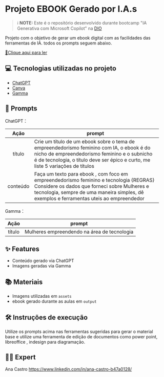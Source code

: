 # Projeto EBOOK Gerado por I.A.s


 > ℹ️ **NOTE:** Este é o repositório desenvolvido durante bootcamp "IA Generativa com Microsoft Copilot" na [DIO](https://dio.me)

Projeto com o objetivo de gerar um ebook digital com as facilidades das ferramentas de IA. todos os prompts
seguem abaixo.

<a href="https://github.com/ANA-C-CASTRO/inteligencia-para-o-futuro-/blob/main/Intelig%C3%AAncia%20para%20o%20futuro.pdf" title="View PDF now"> 📕Clique aqui para ler</a>

## 💻 Tecnologias utilizadas no projeto

- [ChatGPT](https://chat.openai.com/) 
- [Canva](https://www.canva.com)
- [Gamma](https://www.gamma.app)

## 🧠 Prompts


ChatGPT：

|   Ação   | prompt                                                                                                                                                                                                                                                                         |
| :------: | ------------------------------------------------------------------------------------------------------------------------------------------------------------------------------------------------------------------------------------------------------------------------------ |
|  título  | Crie um título de um ebook sobre o tema de empreendedorismo feminino com IA, o ebook é do nicho de empreendedorismo feminino e o subnicho é de tecnologia, o título deve ser épico e curto, me liste 5 variações de títulos                                                        |
| conteúdo | Faça um texto para ebook , com foco em empreendedorismo feminino e tecnologia {REGRAS} Considere os dados que forneci sobre Mulheres e tecnologia, sempre de uma maneira simples, dê exemplos e ferramentas uteis ao empreendedor |


Gamma：

|  Ação  | prompt                                                                                 |
| :----: | -------------------------------------------------------------------------------------- |
| título | Mulheres empreendendo na área de tecnologia |

## ✨ Features

- Conteúdo gerado via ChatGPT
- Imagens geradas via Gamma

## 📚 Materiais

- Imagens utilizadas em `assets`
- ebook gerado durante as aulas em `output`

## 🛠️ Instruções de execução
Utilize os prompts acima nas ferramentas sugeridas para gerar o material base e utilize uma ferramenta de edição de documentos como power point, libreoffice , indesign para diagramação.

## 👨‍💻 Expert
Ana Castro
https://www.linkedin.com/in/ana-castro-b47a0128/


